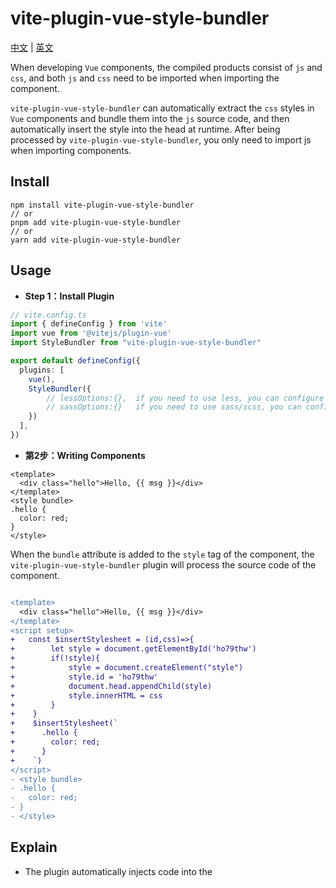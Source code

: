 # vite-plugin-vue-style-bundler 

[中文](./readme_CN.md) | [英文](./readme.md)

When developing `Vue` components, the compiled products consist of `js` and `css`, and both `js` and `css` need to be imported when importing the component.

`vite-plugin-vue-style-bundler` can automatically extract the `css` styles in `Vue` components and bundle them into the `js` source code, and then automatically insert the style into the head at runtime.
After being processed by `vite-plugin-vue-style-bundler`, you only need to import js when importing components.

## Install

```shell
npm install vite-plugin-vue-style-bundler
// or
pnpm add vite-plugin-vue-style-bundler
// or 
yarn add vite-plugin-vue-style-bundler
```

## Usage

- **Step 1：Install Plugin**

```ts
// vite.config.ts
import { defineConfig } from 'vite'
import vue from '@vitejs/plugin-vue' 
import StyleBundler from "vite-plugin-vue-style-bundler"

export default defineConfig({
  plugins: [    
    vue(),
    StyleBundler({    
        // lessOptions:{},  if you need to use less, you can configure lessOptions
        // sassOptions:{}   if you need to use sass/scss, you can configure sassOptions
    }) 
  ],
})


```
- **第2步：Writing Components**

```vue
<template>
  <div class="hello">Hello, {{ msg }}</div>
</template>
<style bundle>
.hello {
  color: red;
}
</style>
```

When the `bundle` attribute is added to the `style` tag of the component, the `vite-plugin-vue-style-bundler` plugin will process the source code of the component.

```diff

<template>
  <div class="hello">Hello, {{ msg }}</div>
</template>
<script setup>
+   const $insertStylesheet = (id,css)=>{
+        let style = document.getElementById('ho79thw')
+        if(!style){
+            style = document.createElement("style")
+            style.id = 'ho79thw'
+            document.head.appendChild(style)            
+            style.innerHTML = css
+        }
+    }
+    $insertStylesheet(`
+      .hello {
+        color: red;
+      }
+    `)
</script>
- <style bundle>
- .hello {
-   color: red;
- }
- </style>
```


## Explain

- The plugin automatically injects code into the <script setup> of the current vue file.
- The styles will be injected into the `style` tag in the document `head`, and the `style.id` is generated based on the path of the current vue file by default. It can also be specified through `<style bundle='styleId'>`.
- If you need to use less or sass, you can add `lessOptions` or `sassOptions` in the plugin configuration.
- The plugin's `enforce="pre"` means that the plugin will always execute before `@vitejs/plugin-vue`.

## Recommendation

- [Internationalization Solution for React/Vue/Nodejs - VoerkaI18n](https://zhangfisher.github.io/voerka-i18n/)
- [React Form Development Library - speedform](https://zhangfisher.github.io/speed-form/)
- [Terminal Interface Development Enhancement Library - Logsets](https://zhangfisher.github.io/logsets/)
- [Log Output Library  - VoerkaLogger](https://zhangfisher.github.io/voerkalogger/)
- [Decorator Development - FlexDecorators](https://zhangfisher.github.io/flex-decorators/)
- [Finite State Machine Library  - FlexState](https://zhangfisher.github.io/flexstate/)
- [Universal Function Tool Library - FlexTools](https://zhangfisher.github.io/flex-tools/)
- [CSS-IN-JS Library  - Styledfc](https://zhangfisher.github.io/styledfc/)
- [VSCode Plugin for Adding Comments to JSON Files - json_comments_extension](https://github.com/zhangfisher/json_comments_extension)
- [Library for Developing Interactive Command Line Programs  - mixed-cli](https://github.com/zhangfisher/mixed-cli)
- [Powerful String Interpolation Variable Processing Tool Library - flexvars](https://github.com/zhangfisher/flexvars)
- [Frontend Link Debugging Assistant Tool - yald](https://github.com/zhangfisher/yald)
- [Asynchronous Signal - asyncsignal](https://github.com/zhangfisher/asyncsignal)
- [Vue Tree Component- LiteTree](https://github.com/zhangfisher/lite-tree)
 
## License

MIT


